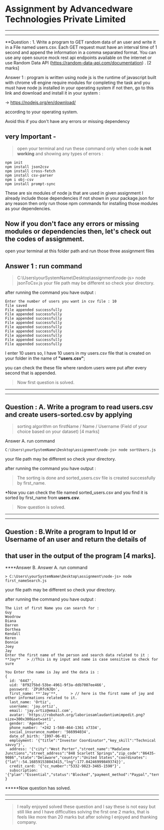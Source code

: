 # Assignment by Advancedware Technologies Private Limited

*********************************************************************************************************************************************
*********************************************************************************************************************************************

**Question : 1. Write a program to GET random data of an user and write it in a File named
users.csv. Each GET request must have an interval time of 1 second and append the
information in a comma separated format. You can use any open source mock rest
 api endpoints available on the internet or use Random Data API
 (https://random-data-api.com/documentation) . [2 marks]


Answer 1 : 
program is written using node js is the runtime of javascript built with chrome v8 engine
require modules for completing the task and you must have node js installed in your 
operating system if not then, go to this link and download and install it in your system : 

-> https://nodejs.org/en/download/    

according to your operating system.


Avoid this if you don't have any errors or missing dependency

## <b> very Important </b> - 
> open your terminal and run these command only when code <b>is not working</b> 
and showing any types of errors : 

    npm init
    npm install json2csv
    npm install cross-fetch
    npm install csv-parser
    npm i obj-csv
    npm install prompt-sync

These are six modules of node js that are used in given assignment
I already include those dependencies if not shown in your package.json
for any reason then only run those npm commands for installing those 
modules as your dependencies.

## Now if you don't face any errors or missing modules or dependencies then, let's check out the codes of assignment.

open your terminal at this folder path and run those three assignment files
## Answer 1 : run command
> C:\Users\yourSystemName\Desktop\assignment\node-js> node jsonToCsv.js
your file path may be different so check your directory.

after running the command you have output : 

    Enter the number of users you want in csv file : 10 
    file saved
    File appended successfully
    File appended successfully
    File appended successfully
    File appended successfully
    File appended successfully
    File appended successfully
    File appended successfully
    File appended successfully
    File appended successfully

I enter 10 users so, I have 10 users in my users.csv file that is created on your folder
in the name of <b> "users.csv"</b>;

you can check the these file where random users were put after every second that is 
appended.

> Now first question is solved.
    
*********************************************************************************************************************************************
*********************************************************************************************************************************************

## Question : A. Write a program to read users.csv and create users-sorted.csv by applying
> sorting algorithm on firstName / Name / Username (Field of your choice
based on your dataset) [4 marks]


Answer A.  run command
    
    C:\Users\yourSystemName\Desktop\assignment\node-js> node sortUsers.js

your file path may be different so check your directory.

after running the command you have output : 
> The sorting is done and sorted_users.csv file is created successfully by first_name.

*Now you can check the file named sorted_users.csv and you find it is sorted by first_name
from **users.csv**.

> Now question is solved.

*********************************************************************************************************************************************
*********************************************************************************************************************************************

## Question : B.Write a program to Input Id or Username of an user and return the details of
## that user in the output of the program [4 marks].

****Answer B. Answer A. run command

    > C:\Users\yourSystemName\Desktop\assignment\node-js> node first_nameSearch.js

your file path may be different so check your directory.

after running the command you have output : 
    
    The List of first Name you can search for :
    Guy
    Woodrow
    Diana
    Darren
    Dorthea
    Kendall
    Keren
    Donnie
    Joey
    Jay
    Enter the first name of the person and search data related to it : **Jay**   > //This is my input and name is case sensitive so check for sure
    
    You Enter the name is Jay and the data is :
    {
      id: '6447',
      uid: '8f9275bd-53be-4961-9f3a-ddb7007ee466',
      password: 'ZPiRfcNJQn',
      first_name: **'Jay'**,      > // here is the first name of jay and other informations related to it.
      last_name: 'Ortiz',
      username: 'jay.ortiz',
      email: 'jay.ortiz@email.com',
      avatar: 'https://robohash.org/laboriosamlaudantiumimpedit.png?size=300x300&set=set1',
      gender: 'Agender',
      phone_number: '+242 1-560-464-1361 x7334',
      social_insurance_number: '566994034',
      date_of_birth: '1997-06-01',
      employment: '{"title":"Investor Coordinator","key_skill":"Technical savvy"}',
      address: '{"city":"West Porter","street_name":"Madalene Junctions","street_address":"848 Scarlett Springs","zip_code":"86435-9086","state":"Delaware","country":"United States","coordinates":{"lat":-54.168591538043415,"lng":177.04246999849374}}',
      credit_card: '{"cc_number":"5332-9823-3465-1590"}',
      subscription: '{"plan":"Essential","status":"Blocked","payment_method":"Paypal","term":"Annual"}'
    }
            
*****Now question has solved.

*********************************************************************************************************************************************
*********************************************************************************************************************************************

> I really enjoyed solved these question and I say these is not easy but still like and I have difficulties solving the first one 2 marks, that
is feels like more than 20 marks but after solving I enjoyed and thanking company.
